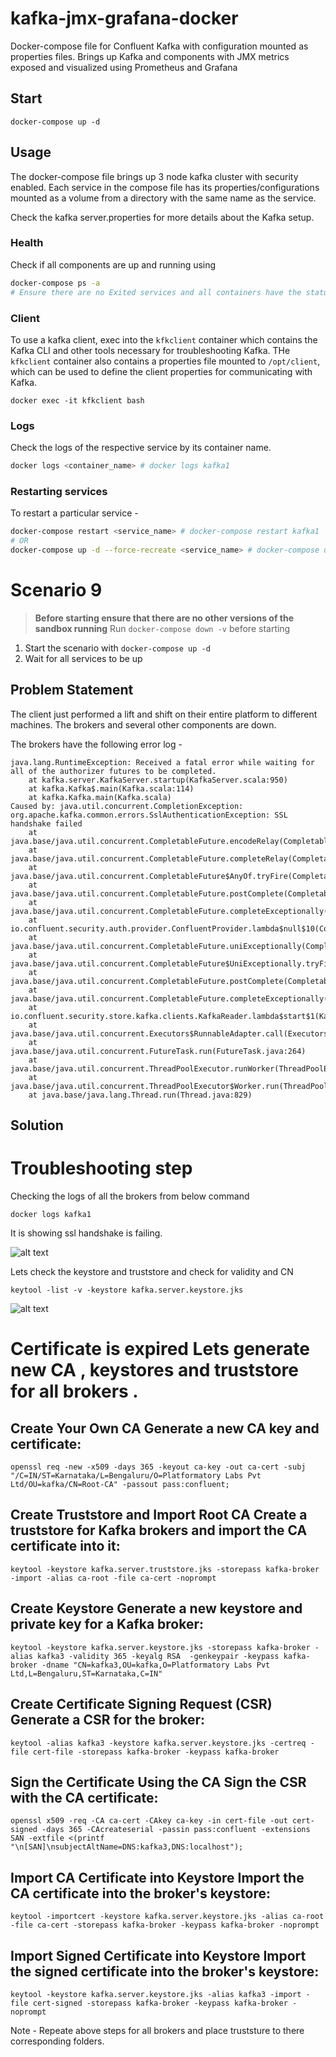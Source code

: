 # kafka-jmx-grafana-docker

Docker-compose file for Confluent Kafka with configuration mounted as properties files. Brings up Kafka and components with JMX metrics exposed and visualized using Prometheus and Grafana

## Start

```
docker-compose up -d
```

## Usage

The docker-compose file brings up 3 node kafka cluster with security enabled. Each service in the compose file has its properties/configurations mounted as a volume from a directory with the same name as the service.

Check the kafka server.properties for more details about the Kafka setup.

### Health

Check if all components are up and running using

```bash
docker-compose ps -a
# Ensure there are no Exited services and all containers have the status `Up`
```


### Client

To use a kafka client, exec into the `kfkclient` container which contains the Kafka CLI and other tools necessary for troubleshooting Kafka. THe `kfkclient` container also contains a properties file mounted to `/opt/client`, which can be used to define the client properties for communicating with Kafka.

```
docker exec -it kfkclient bash
```

### Logs

Check the logs of the respective service by its container name.

```bash
docker logs <container_name> # docker logs kafka1
```

### Restarting services

To restart a particular service - 

```bash
docker-compose restart <service_name> # docker-compose restart kafka1
# OR
docker-compose up -d --force-recreate <service_name> # docker-compose up -d --force-recreate kafka1
```

# Scenario 9

> **Before starting ensure that there are no other versions of the sandbox running**
> Run `docker-compose down -v` before starting

1. Start the scenario with `docker-compose up -d`
2. Wait for all services to be up

## Problem Statement

The client just performed a lift and shift on their entire platform to different machines. The brokers and several other components are down.

The brokers have the following error log - 

```
java.lang.RuntimeException: Received a fatal error while waiting for all of the authorizer futures to be completed.
	at kafka.server.KafkaServer.startup(KafkaServer.scala:950)
	at kafka.Kafka$.main(Kafka.scala:114)
	at kafka.Kafka.main(Kafka.scala)
Caused by: java.util.concurrent.CompletionException: org.apache.kafka.common.errors.SslAuthenticationException: SSL handshake failed
	at java.base/java.util.concurrent.CompletableFuture.encodeRelay(CompletableFuture.java:367)
	at java.base/java.util.concurrent.CompletableFuture.completeRelay(CompletableFuture.java:376)
	at java.base/java.util.concurrent.CompletableFuture$AnyOf.tryFire(CompletableFuture.java:1663)
	at java.base/java.util.concurrent.CompletableFuture.postComplete(CompletableFuture.java:506)
	at java.base/java.util.concurrent.CompletableFuture.completeExceptionally(CompletableFuture.java:2088)
	at io.confluent.security.auth.provider.ConfluentProvider.lambda$null$10(ConfluentProvider.java:543)
	at java.base/java.util.concurrent.CompletableFuture.uniExceptionally(CompletableFuture.java:986)
	at java.base/java.util.concurrent.CompletableFuture$UniExceptionally.tryFire(CompletableFuture.java:970)
	at java.base/java.util.concurrent.CompletableFuture.postComplete(CompletableFuture.java:506)
	at java.base/java.util.concurrent.CompletableFuture.completeExceptionally(CompletableFuture.java:2088)
	at io.confluent.security.store.kafka.clients.KafkaReader.lambda$start$1(KafkaReader.java:102)
	at java.base/java.util.concurrent.Executors$RunnableAdapter.call(Executors.java:515)
	at java.base/java.util.concurrent.FutureTask.run(FutureTask.java:264)
	at java.base/java.util.concurrent.ThreadPoolExecutor.runWorker(ThreadPoolExecutor.java:1128)
	at java.base/java.util.concurrent.ThreadPoolExecutor$Worker.run(ThreadPoolExecutor.java:628)
	at java.base/java.lang.Thread.run(Thread.java:829)
```
## Solution

# Troubleshooting step

Checking the logs of all the brokers from below command 

```
docker logs kafka1
```
It is showing ssl handshake is failing.

![alt text](<./assets/Screenshot 2024-10-26 at 10.09.30 PM.png>)

Lets check the keystore and truststore and check for validity and CN 
```
keytool -list -v -keystore kafka.server.keystore.jks
```

![alt text](<./assets/Screenshot 2024-10-26 at 10.08.15 PM.png>)

# Certificate is expired Lets generate new CA , keystores and truststore for all brokers .


## Create Your Own CA Generate a new CA key and certificate:

```
openssl req -new -x509 -days 365 -keyout ca-key -out ca-cert -subj "/C=IN/ST=Karnataka/L=Bengaluru/O=Platformatory Labs Pvt Ltd/OU=kafka/CN=Root-CA" -passout pass:confluent;
```

## Create Truststore and Import Root CA Create a truststore for Kafka brokers and import the CA certificate into it:
```
keytool -keystore kafka.server.truststore.jks -storepass kafka-broker -import -alias ca-root -file ca-cert -noprompt
```

## Create Keystore Generate a new keystore and private key for a Kafka broker:
```
keytool -keystore kafka.server.keystore.jks -storepass kafka-broker -alias kafka3 -validity 365 -keyalg RSA  -genkeypair -keypass kafka-broker -dname "CN=kafka3,OU=kafka,O=Platformatory Labs Pvt Ltd,L=Bengaluru,ST=Karnataka,C=IN"
```

## Create Certificate Signing Request (CSR) Generate a CSR for the broker:
```
keytool -alias kafka3 -keystore kafka.server.keystore.jks -certreq -file cert-file -storepass kafka-broker -keypass kafka-broker
```
## Sign the Certificate Using the CA Sign the CSR with the CA certificate:
```
openssl x509 -req -CA ca-cert -CAkey ca-key -in cert-file -out cert-signed -days 365 -CAcreateserial -passin pass:confluent -extensions SAN -extfile <(printf "\n[SAN]\nsubjectAltName=DNS:kafka3,DNS:localhost");
```
## Import CA Certificate into Keystore Import the CA certificate into the broker's keystore:
```
keytool -importcert -keystore kafka.server.keystore.jks -alias ca-root -file ca-cert -storepass kafka-broker -keypass kafka-broker -noprompt
```
## Import Signed Certificate into Keystore Import the signed certificate into the broker's keystore:
```
keytool -keystore kafka.server.keystore.jks -alias kafka3 -import -file cert-signed -storepass kafka-broker -keypass kafka-broker -noprompt
```

Note - Repeate above steps for all brokers and place truststure to there corresponding folders.